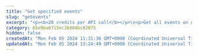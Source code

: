 ```yaml
---
title: "Get specified events"
slug: "getevents"
excerpt: "<p><b>20 credits per API call</b></p>\n<p>Get all events on given addresses and / or in the requested block range on the following blockchains:</p>\n<ul>\n<li>Celo - celo / celo-testnet</li>\n<li>Ethereum - ethereum / ethereum-sepolia</li>\n<li>BNB (Binance) Smart Chain - bsc / bsc-testnet</li>\n<li>Polygon - polygon / polygon-mumbai</li>\n<li>Horizen EON - eon-mainnet</li>\n<li>Chiliz - chiliz-mainnet</li>\n</ul>\n<p>To get started:</p>\n<ul>\n<li>To improve response times and obtain specific data, it is recommended to use proper filtering techniques. Please provide a chain name and a combination of filters that will accomplish this (at least block range or contract addresses must be specified).</li>\n<li>It is possible to specify multiple contract addresses at once by passing them as a comma separated string.</li>\n<li>If block range is not specified, the API attempts to go through all available blocks, which may result in a timeout error.</li>\n<li>It is recommended to filter only one specific type of events, which comes with built-in decoding for all the supported types.</li>\n<li>It is, however, also possible to filter by signature hashes, which can be passed together as a comma separated string.</li>\n</ul>\n<p>As noted above, aside from general info and hashed event data, the API also decodes them for you in case you filter by one of the following supported event types:</p>\n<ul>\n<li><code>tokenTransfer</code>: All transfers of fungible tokens (including stablecoins) and NFTs as per ERC-20 and ERC-721 standard.</li>\n<li><code>multitokenTransfer</code>: All transfers of multitokens (both single transfers and batch transfers) as per ERC-1155 standard.</li>\n<li><code>stablecoinTransfer</code>: Refers to the transfer of specific stablecoins on the mainnet. Typically, the top 10 to 16 stablecoins on each chain according to CoinMarketCap are included. If the <code>contractAddresses</code> parameter is also used in the filter combination, any tokens specified in it will also be included in the list.</li>\n<li><code>uniswapTrade</code>: Provides all swap events that occur on both Uniswap V2 and V3. In some cases, it may not be possible to map the swapped amounts to specific tokens. As a result, certain decoded data such as token amounts might be missing or in the original big number format. This will be indicated by the response parameter <code>partiallyRaw: true</code>.</li>\n</ul>"
category: 65e9ba6715ec3b004bc82075
hidden: false
createdAt: "Mon Feb 05 2024 11:31:36 GMT+0000 (Coordinated Universal Time)"
updatedAt: "Mon Feb 05 2024 13:24:49 GMT+0000 (Coordinated Universal Time)"
---
```

